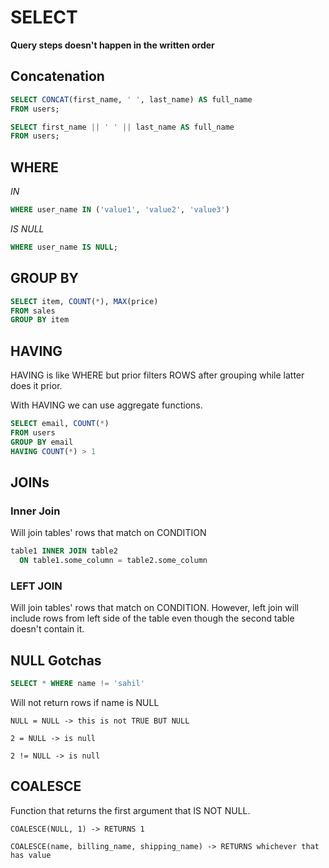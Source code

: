 # SELECT

**Query steps doesn't happen in the written order**

## Concatenation

```sql
SELECT CONCAT(first_name, ' ', last_name) AS full_name
FROM users;
```

```sql
SELECT first_name || ' ' || last_name AS full_name
FROM users;
```

## WHERE

*IN*  
```sql
WHERE user_name IN ('value1', 'value2', 'value3')
```

*IS NULL*  
```sql
WHERE user_name IS NULL;
```

## GROUP BY

```sql
SELECT item, COUNT(*), MAX(price)
FROM sales
GROUP BY item
```

## HAVING

HAVING is like WHERE but prior filters ROWS after grouping while latter does it prior.

With HAVING we can use aggregate functions.

```sql
SELECT email, COUNT(*)
FROM users
GROUP BY email
HAVING COUNT(*) > 1
```

## JOINs

### Inner Join

Will join tables' rows that match on CONDITION

```sql
table1 INNER JOIN table2
  ON table1.some_column = table2.some_column
```

### LEFT JOIN

Will join tables' rows that match on CONDITION. However, left join will include rows from left side of the table even though the second table doesn't contain it.

## NULL Gotchas

```sql
SELECT * WHERE name != 'sahil'
```

Will not return rows if name is NULL

```
NULL = NULL -> this is not TRUE BUT NULL

2 = NULL -> is null

2 != NULL -> is null
```

## COALESCE

Function that returns the first argument that IS NOT NULL.

```
COALESCE(NULL, 1) -> RETURNS 1

COALESCE(name, billing_name, shipping_name) -> RETURNS whichever that has value